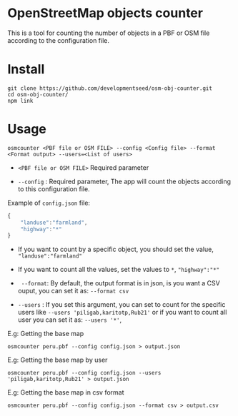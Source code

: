 # OpenStreetMap objects counter

This is a tool for counting the number of objects in a PBF or OSM file according to the configuration file.

# Install


```
git clone https://github.com/developmentseed/osm-obj-counter.git
cd osm-obj-counter/
npm link
```

# Usage

```
osmcounter <PBF file or OSM FILE> --config <Config file> --format <Format output> --users=<List of users>
```

- `<PBF file or OSM FILE>` Required parameter

- `--config` : Required parameter, The app will count the objects according to this configuration file.

Example of `config.json` file:

```js
{
    "landuse":"farmland",
    "highway":"*"
}
```

- If you want to count by a specific object, you should set the value, `"landuse":"farmland"`
- If you want to count all the values, set the values to `*`,  `"highway":"*"`


- ` --format`: By default, the output format is in json, is you want a CSV ouput, you can set it as: `--format csv` 

- `--users` : If you set this argument, you can set to count for the specific users like `--users 'piligab,karitotp,Rub21'` or if you want to count all user you can set it as: `--users '*'`, 

E.g: Getting the base map

```
osmcounter peru.pbf --config config.json > output.json
```

E.g: Getting the base map by user

```
osmcounter peru.pbf --config config.json --users 'piligab,karitotp,Rub21' > output.json
```

E.g: Getting the base map in csv format 

```
osmcounter peru.pbf --config config.json --format csv > output.csv
```